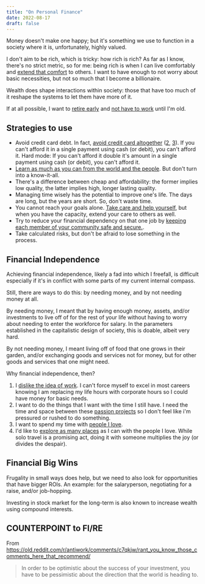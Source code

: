 ```yaml
---
title: "On Personal Finance"
date: 2022-08-17
draft: false
---
```


Money doesn't make one happy;
but it's something we use to function
in a society where it is, unfortunately, highly valued.

I don't aim to be rich, which is tricky: how rich is rich?
As far as I know, there's no strict metric, so for me:
being rich is when I can live comfortably and [extend that comfort](/mutual-aid)
to others. I want to have enough to not worry about basic necessities,
but not so much that I become a billionaire.

Wealth does shape interactions within society:
those that have too much of it reshape the systems to let them have more of it.

If at all possible,
I want to [retire early](/simple-living) and
[not have to work](/anti-work) until I'm old.

## Strategies to use

- Avoid credit card debt.
In fact, [avoid credit card altogether](https://www.youtube.com/watch?v=wqhGyLP9Q0o)
([2](https://www.youtube.com/watch?v=bua07BbeJC0),
[3](https://www.youtube.com/watch?v=v6zgmhsCLnc)).
If you can't afford it in a single payment using cash (or debit),
you can't afford it.
Hard mode: If you can't afford it double it's amount in a single payment using
cash (or debit),
you can't afford it.
- [Learn as much as you can from the world and the people](/being-critical).
But don't turn into a know-it-all.
- There's a difference between cheap and affordability:
the former implies low quality,
the latter implies high, longer lasting quality.
- Managing time wisely has the potential to improve one's life.
The days are long,
but the years are short.
So, don't waste time.
- You cannot reach your goals alone.
[Take care and help yourself](/health),
but when you have the capacity,
extend your care to others as well.
- Try to reduce your financial dependency on that one job by
[keeping each member of your community safe and secure.](/mutual-aid).
- Take calculated risks,
but don't be afraid to lose something in the process.

## Financial Independence

Achieving financial independence, likely a fad into which I
freefall, is difficult especially if it's in
conflict with some parts of my current internal compass.

Still, there are ways to do this: by needing money, and by not needing
money at all.

By needing money, I meant that by having enough money, assets, and/or
investments to live off of for the rest of your life without having to
worry about needing to enter the workforce for salary. In the parameters
established in the capitalistic design of society, this is doable,
albeit very hard.

By not needing money, I meant living off of food that one grows in their
garden, and/or exchanging goods and services not for money, but for
other goods and services that one might need.

Why financial independence, then?

1. I [dislike the idea of work](/anti-work). I can't force myself to
   excel in most careers knowing I am replacing my life hours with
   corporate hours so I could have money for basic needs.
2. I want to do the things that I want with the time I still have. I need the time and space between these [passion projects](/di-why) so I
   don't feel like i'm pressured or rushed to do something.
3. I want to spend my time with [people I love](/friendship).
4. I'd like to [explore as many places](/travel) as I can with the people I love.
   While solo travel is a promising act, doing it with someone
   multiplies the joy (or divides the despair).

## Financial Big Wins

Frugality in small ways does help, but we need to also look for
opportunities that have bigger ROIs. An example: for the salaryperson,
negotiating for a raise, and/or job-hopping.

Investing in stock market for the long-term is also known to increase
wealth using compound interests.

## COUNTERPOINT to FI/RE

From https://old.reddit.com/r/antiwork/comments/c7qkjw/rant_you_know_those_comments_here_that_recommend/

> In order to be optimistic about the success of your investment, you
> have to be pessimistic about the direction that the world is heading
> to.

